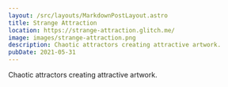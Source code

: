 ```yaml
---
layout: /src/layouts/MarkdownPostLayout.astro
title: Strange Attraction
location: https://strange-attraction.glitch.me/
image: images/strange-attraction.png
description: Chaotic attractors creating attractive artwork.
pubDate: 2021-05-31
---
```

Chaotic attractors creating attractive artwork.
